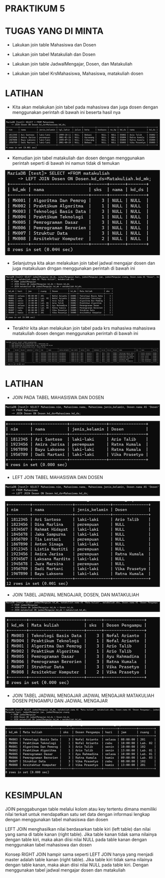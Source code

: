 # PRAKTIKUM 5


# TUGAS YANG DI MINTA 


- Lakukan join table Mahasiswa dan Dosen

- Lakukan join tabel Matakuliah dan Dosen

- Lakukan join table JadwalMengajar, Dosen, dan Matakuliah

- Lakukan join tabel KrsMahasiswa, Mahasiswa, matakuliah dosen


 # LATIHAN 

- Kita akan melakukan join tabel pada mahasiswa dan juga dosen dengan menggunakan perintah di bawah ini beserta hasil nya 

![gambar1](gambar/aku1.png)

- Kemudian join tabel matakuliah dan dosen dengan menggunakan perintah seperti di bawah ini namun tidak di temukan 

![gambar1](gambar/aku2.png)

- Selanjutnya kita akan melakukan join tabel jadwal mengajar dosen dan juga matakuluan drngan menggunakan perintah di bawah ini 

![gambar1](gambar/aku3.png)

- Terakhir kita akan melakukan join tabel pada krs mahasiwa mahasiswa matakuliah dosen dengan menggunakan perintah di bawah ini

![gambar1](gambar/aku4.png)

# LATIHAN 

- JOIN PADA TABEL MAHASISWA DAN DOSEN

![gambar1](gambar/aku9.png)

![gambar1](gambar/aku5.png)

- LEFT JOIN TABEL MAHASISWA DAN DOSEN

![gambar1](gambar/aku10.png)

![gambar1](gambar/aku6.png)

- JOIN TABEL JADWAL MENGAJAR, DOSEN, DAN MATAKULIAH

![gambar1](gambar/aku11.png)

![gambar1](gambar/aku7.png)

- JOIN TABEL JADWAL MENGAJAR JADWAL MENGAJAR MATAKULIAH DOSEN PENGAMPU DAN JADWAL MENGAJAR 

![gambar1](gambar/aku12.png)

![gambar1](gambar/aku8.png)

# KESIMPULAN 

JOIN penggabungan table melalui kolom atau key tertentu dimana memiliki nilai terkait untuk mendapatkan satu set data dengan informasi lengkap dengan menggunakan tabel mahasiswa dan dosen

LEFT JOIN menghasilkan nilai berdasarkan table kiri (left table) dan nilai yang sama di table kanan (right table). Jika table kanan tidak sama nilainya dengan table kiri, maka akan diisi nilai NULL pada table kanan dengan menggunakan tabel mahasiswa dan dosen

Konsep RIGHT JOIN hampir sama seperti LEFT JOIN hanya yang menjadi master adalah table kanan (right table). Jika table kiri tidak sama nilainya dengan table kanan, maka akan diisi nilai NULL pada table kiri. Dengan menggunakan tabel jadwal mengajar dosen dan matakuliah

